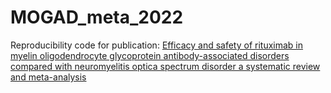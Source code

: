 # MOGAD_meta_2022
 
Reproducibility code for publication: [Efficacy and safety of rituximab in myelin oligodendrocyte glycoprotein antibody-associated disorders compared with neuromyelitis optica spectrum disorder a systematic review and meta-analysis](http://dx.doi.org/10.1136/jnnp-2022-330086)
